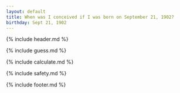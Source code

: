 ```yaml
---
layout: default
title: When was I conceived if I was born on September 21, 1902?
birthday: Sept 21, 1902
---
```


{% include header.md %}

{% include guess.md %}

{% include calculate.md %}

{% include safety.md %}

{% include footer.md %}



